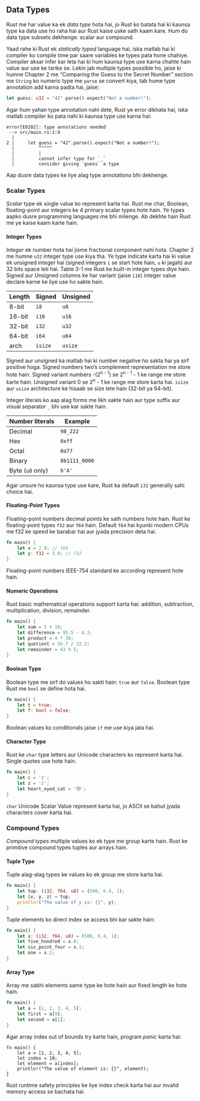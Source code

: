 ## Data Types

Rust me har value ka ek *data type* hota hai, jo Rust ko batata hai ki kaunsa type ka data use ho raha hai aur Rust kaise uske sath kaam kare. Hum do data type subsets dekhenge: scalar aur compound.

Yaad rahe ki Rust ek *statically typed* language hai, iska matlab hai ki compiler ko compile time par saare variables ke types pata hone chahiye. Compiler aksar infer kar leta hai ki hum kaunsa type use karna chahte hain value aur use ke tarike se. Lekin jab multiple types possible ho, jaise ki humne Chapter 2 me “Comparing the Guess to the Secret Number” section me `String` ko numeric type me `parse` se convert kiya, tab hume type annotation add karna padta hai, jaise:

```rust
let guess: u32 = "42".parse().expect("Not a number!");
```

Agar hum yahan type annotation nahi dete, Rust ye error dikhata hai, iska matlab compiler ko pata nahi ki kaunsa type use karna hai:

```text
error[E0282]: type annotations needed
 --> src/main.rs:2:9
  |
2 |     let guess = "42".parse().expect("Not a number!");
  |         ^^^^^
  |         |
  |         cannot infer type for `_`
  |         consider giving `guess` a type
```

Aap dusre data types ke liye alag type annotations bhi dekhenge.

### Scalar Types

*Scalar* type ek single value ko represent karta hai. Rust me char, Boolean, floating-point aur integers ke 4 primary scalar types hote hain. Ye types aapko dusre programming languages me bhi milenge. Ab dekhte hain Rust me ye kaise kaam karte hain.

#### Integer Types

*Integer* ek number hota hai jisme fractional component nahi hota. Chapter 2 me humne `u32` integer type use kiya tha. Ye type indicate karta hai ki value ek unsigned integer hai (signed integers `i` se start hote hain, `u` ki jagah) aur 32 bits space leti hai. Table 3-1 me Rust ke built-in integer types diye hain. Signed aur Unsigned columns ke har variant (jaise `i16`) integer value declare karne ke liye use ho sakte hain.

| Length | Signed  | Unsigned |
| ------ | ------- | -------- |
| 8-bit  | `i8`    | `u8`     |
| 16-bit | `i16`   | `u16`    |
| 32-bit | `i32`   | `u32`    |
| 64-bit | `i64`   | `u64`    |
| arch   | `isize` | `usize`  |

Signed aur unsigned ka matlab hai ki number negative ho sakta hai ya sirf positive hoga. Signed numbers two’s complement representation me store hote hain. Signed variant numbers -(2<sup>n - 1</sup>) se 2<sup>n - 1</sup> - 1 ke range me store karte hain. Unsigned variant 0 se 2<sup>n</sup> - 1 ke range me store karta hai. `isize` aur `usize` architecture ke hisaab se size lete hain (32-bit ya 64-bit).

Integer literals ko aap alag forms me likh sakte hain aur type suffix aur visual separator `_` bhi use kar sakte hain.

| Number literals  | Example       |
| ---------------- | ------------- |
| Decimal          | `98_222`      |
| Hex              | `0xff`        |
| Octal            | `0o77`        |
| Binary           | `0b1111_0000` |
| Byte (`u8` only) | `b'A'`        |

Agar unsure ho kaunsa type use kare, Rust ka default `i32` generally sahi choice hai.

#### Floating-Point Types

Floating-point numbers decimal points ke sath numbers hote hain. Rust ke floating-point types `f32` aur `f64` hain. Default `f64` hai kyunki modern CPUs me f32 ke speed ke barabar hai aur jyada precision deta hai.

```rust
fn main() {
    let x = 2.0; // f64
    let y: f32 = 3.0; // f32
}
```

Floating-point numbers IEEE-754 standard ke according represent hote hain.

#### Numeric Operations

Rust basic mathematical operations support karta hai: addition, subtraction, multiplication, division, remainder.

```rust
fn main() {
    let sum = 5 + 10;
    let difference = 95.5 - 4.3;
    let product = 4 * 30;
    let quotient = 56.7 / 32.2;
    let remainder = 43 % 5;
}
```

#### Boolean Type

Boolean type me sirf do values ho sakti hain: `true` aur `false`. Boolean type Rust me `bool` se define hota hai.

```rust
fn main() {
    let t = true;
    let f: bool = false;
}
```

Boolean values ko conditionals jaise `if` me use kiya jata hai.

#### Character Type

Rust ke `char` type letters aur Unicode characters ko represent karta hai. Single quotes use hote hain.

```rust
fn main() {
    let c = 'z';
    let z = 'ℤ';
    let heart_eyed_cat = '😻';
}
```

`char` Unicode Scalar Value represent karta hai, jo ASCII se bahut jyada characters cover karta hai.

### Compound Types

*Compound types* multiple values ko ek type me group karte hain. Rust ke primitive compound types tuples aur arrays hain.

#### Tuple Type

Tuple alag-alag types ke values ko ek group me store karta hai.

```rust
fn main() {
    let tup: (i32, f64, u8) = (500, 6.4, 1);
    let (x, y, z) = tup;
    println!("The value of y is: {}", y);
}
```

Tuple elements ko direct index se access bhi kar sakte hain:

```rust
fn main() {
    let x: (i32, f64, u8) = (500, 6.4, 1);
    let five_hundred = x.0;
    let six_point_four = x.1;
    let one = x.2;
}
```

#### Array Type

Array me sabhi elements same type ke hote hain aur fixed length ke hote hain.

```rust
fn main() {
    let a = [1, 2, 3, 4, 5];
    let first = a[0];
    let second = a[1];
}
```

Agar array index out of bounds try karte hain, program *panic* karta hai:

```rust,ignore
fn main() {
    let a = [1, 2, 3, 4, 5];
    let index = 10;
    let element = a[index];
    println!("The value of element is: {}", element);
}
```

Rust runtime safety principles ke liye index check karta hai aur invalid memory access se bachata hai.
